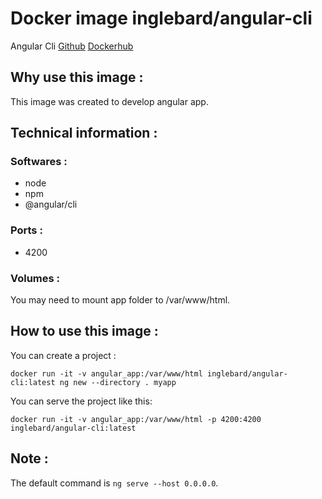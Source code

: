 # Docker image inglebard/angular-cli
Angular Cli
[Github](https://github.com/Inglebard/dockerfiles/tree/master/angular-cli)
[Dockerhub](https://hub.docker.com/r/inglebard/angular-cli)

## Why use this image :

This image was created to develop angular app.

## Technical information :

### Softwares :
* node
* npm
* @angular/cli

### Ports :
* 4200

### Volumes :
You may need to mount app folder to /var/www/html.

## How to use this image :

You can create a project :
```
docker run -it -v angular_app:/var/www/html inglebard/angular-cli:latest ng new --directory . myapp
```

You can serve the project like this:
```
docker run -it -v angular_app:/var/www/html -p 4200:4200 inglebard/angular-cli:latest

```

## Note :

The default command is `ng serve --host 0.0.0.0`.
